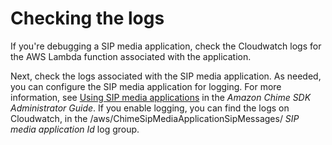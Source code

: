 # Checking the logs<a name="check-logs"></a>

If you're debugging a SIP media application, check the Cloudwatch logs for the AWS Lambda function associated with the application\. 

Next, check the logs associated with the SIP media application\. As needed, you can configure the SIP media application for logging\. For more information, see [Using SIP media applications](https://docs.aws.amazon.com/chime-sdk/latest/ag/use-sip-apps.html) in the *Amazon Chime SDK Administrator Guide*\. If you enable logging, you can find the logs on Cloudwatch, in the /aws/ChimeSipMediaApplicationSipMessages/ *SIP media application Id* log group\.